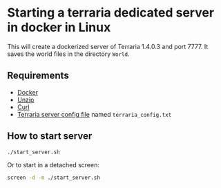 # Starting a terraria dedicated server in docker in Linux

This will create a dockerized server of Terraria 1.4.0.3 and port 7777.  It saves the world files in the directory `World`.

## Requirements
- [Docker](https://docs.docker.com/get-docker/)
- [Unzip](https://code.launchpad.net/ubuntu/+source/unzip)
- [Curl](https://github.com/curl/curl)
- [Terraria server config file](https://terraria.gamepedia.com/Server#Server_config_file) named `terraria_config.txt`

## How to start server
```bash
./start_server.sh
```

Or to start in a detached screen:
```bash
screen -d -m ./start_server.sh 
```